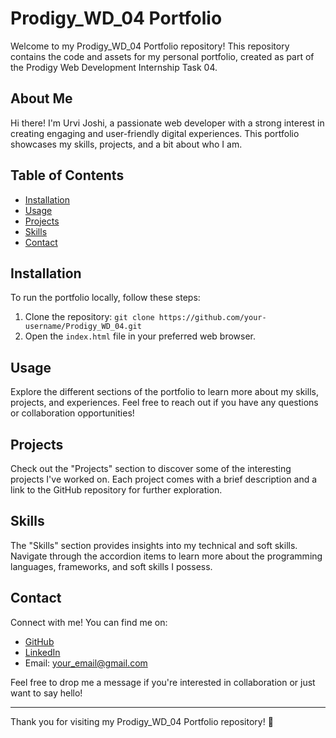 # Prodigy_WD_04 Portfolio

Welcome to my Prodigy_WD_04 Portfolio repository! This repository contains the code and assets for my personal portfolio, created as part of the Prodigy Web Development Internship Task 04.

## About Me

Hi there! I'm Urvi Joshi, a passionate web developer with a strong interest in creating engaging and user-friendly digital experiences. This portfolio showcases my skills, projects, and a bit about who I am.

## Table of Contents

- [Installation](#installation)
- [Usage](#usage)
- [Projects](#projects)
- [Skills](#skills)
- [Contact](#contact)

## Installation

To run the portfolio locally, follow these steps:

1. Clone the repository: `git clone https://github.com/your-username/Prodigy_WD_04.git`
2. Open the `index.html` file in your preferred web browser.

## Usage

Explore the different sections of the portfolio to learn more about my skills, projects, and experiences. Feel free to reach out if you have any questions or collaboration opportunities!

## Projects

Check out the "Projects" section to discover some of the interesting projects I've worked on. Each project comes with a brief description and a link to the GitHub repository for further exploration.

## Skills

The "Skills" section provides insights into my technical and soft skills. Navigate through the accordion items to learn more about the programming languages, frameworks, and soft skills I possess.

## Contact

Connect with me! You can find me on:

- [GitHub](https://github.com/UrviJoshi24)
- [LinkedIn](https://github.com/UrviJoshi24)
- Email: [your_email@gmail.com](mailto:urvijoshi2407@gmail.com)

Feel free to drop me a message if you're interested in collaboration or just want to say hello!

---

Thank you for visiting my Prodigy_WD_04 Portfolio repository! 🚀
